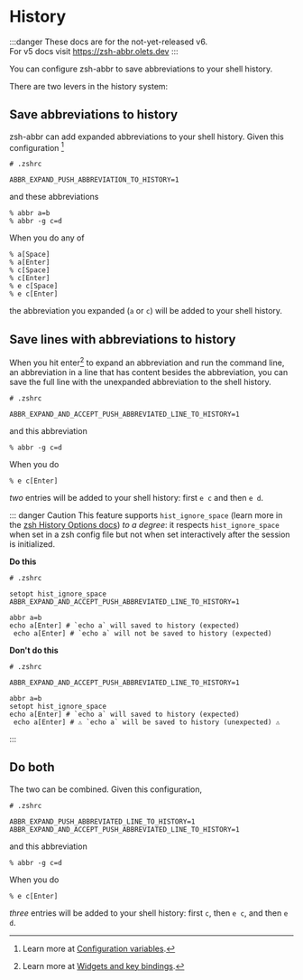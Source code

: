 # History

:::danger
These docs are for the not-yet-released v6.  
For v5 docs visit <https://zsh-abbr.olets.dev>
:::

You can configure zsh-abbr to save abbreviations to your shell history.

There are two levers in the history system:

## Save abbreviations to history

zsh-abbr can add expanded abbreviations to your shell history. Given this configuration [^1]

[^1]: Learn more at [Configuration variables](./configuration-variables.md).

```shell
# .zshrc

ABBR_EXPAND_PUSH_ABBREVIATION_TO_HISTORY=1
```

and these abbreviations

```shell
% abbr a=b
% abbr -g c=d
```

When you do any of

```shell
% a[Space]
% a[Enter]
% c[Space]
% c[Enter]
% e c[Space]
% e c[Enter]
```

the abbreviation you expanded (`a` or `c`) will be added to your shell history.

## Save lines with abbreviations to history

When you hit enter[^2] to expand an abbreviation and run the command line, an abbreviation in a line that has content besides the abbreviation, you can save the full line with the unexpanded abbreviation to the shell history.

[^2]: Learn more at [Widgets and key bindings](./widgets-and-key-bindings.md).

```shell
# .zshrc

ABBR_EXPAND_AND_ACCEPT_PUSH_ABBREVIATED_LINE_TO_HISTORY=1
```

and this abbreviation

```shell
% abbr -g c=d
```

When you do

```shell
% e c[Enter]
```

_two_ entries will be added to your shell history: first `e c` and then `e d`.

::: danger Caution
This feature supports `hist_ignore_space` (learn more in the [zsh History Options docs](https://zsh.sourceforge.io/Doc/Release/Options.html#History)) _to a degree_: it respects `hist_ignore_space` when set in a zsh config file but not when set interactively after the session is initialized.

**Do this**

```shell
# .zshrc

setopt hist_ignore_space
ABBR_EXPAND_AND_ACCEPT_PUSH_ABBREVIATED_LINE_TO_HISTORY=1
```

```shell
abbr a=b
echo a[Enter] # `echo a` will saved to history (expected)
 echo a[Enter] # `echo a` will not be saved to history (expected)
```

**Don't do this**

```shell
# .zshrc

ABBR_EXPAND_AND_ACCEPT_PUSH_ABBREVIATED_LINE_TO_HISTORY=1
```

```shell
abbr a=b
setopt hist_ignore_space
echo a[Enter] # `echo a` will saved to history (expected)
 echo a[Enter] # ⚠️ `echo a` will be saved to history (unexpected) ⚠️
```
:::

## Do both

The two can be combined. Given this configuration,

```shell
# .zshrc

ABBR_EXPAND_PUSH_ABBREVIATED_LINE_TO_HISTORY=1
ABBR_EXPAND_AND_ACCEPT_PUSH_ABBREVIATED_LINE_TO_HISTORY=1
```

and this abbreviation

```shell
% abbr -g c=d
```

When you do

```shell
% e c[Enter]
```

_three_ entries will be added to your shell history: first `c`, then `e c`, and then `e d`.
